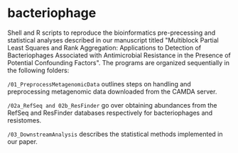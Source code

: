 # bacteriophage
Shell and R scripts to reproduce the bioinformatics pre-precessing and statistical analyses described in our manuscript titled "Multiblock Partial Least Squares and Rank Aggregation: Applications to Detection of Bacteriophages Associated with Antimicrobial Resistance in the Presence of Potential Confounding Factors". The programs are organized sequentially in the following folders:

`/01_PreprocessMetagenomicData` outlines steps on handling and preprocessing metagenomic data downloaded from the CAMDA server.

`/02a_RefSeq and 02b_ResFinder` go over obtaining abundances from the RefSeq and ResFinder databases respectively for bacteriophages and resistomes.

`/03_DownstreamAnalysis` describes the statistical methods implemented in our paper.
